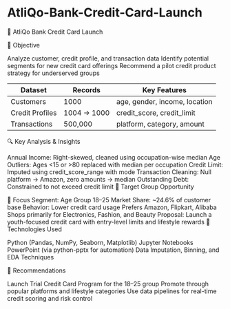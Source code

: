 # AtliQo-Bank-Credit-Card-Launch
🏦 AtliQo Bank Credit Card Launch

🎯 Objective

Analyze customer, credit profile, and transaction data
Identify potential segments for new credit card offerings
Recommend a pilot credit product strategy for underserved groups

| Dataset         | Records     | Key Features                  |
| --------------- | ----------- | ----------------------------- |
| Customers       | 1000        | age, gender, income, location |
| Credit Profiles | 1004 → 1000 | credit\_score, credit\_limit  |
| Transactions    | 500,000     | platform, category, amount    |

🔍 Key Analysis & Insights

Annual Income: Right-skewed, cleaned using occupation-wise median
Age Outliers: Ages <15 or >80 replaced with median per occupation
Credit Limit: Imputed using credit_score_range with mode
Transaction Cleaning: Null platform → Amazon, zero amounts → median
Outstanding Debt: Constrained to not exceed credit limit
📌 Target Group Opportunity

🎯 Focus Segment: Age Group 18–25
Market Share: ~24.6% of customer base
Behavior:
Lower credit card usage
Prefers Amazon, Flipkart, Alibaba
Shops primarily for Electronics, Fashion, and Beauty
Proposal: Launch a youth-focused credit card with entry-level limits and lifestyle rewards
🧠 Technologies Used

Python (Pandas, NumPy, Seaborn, Matplotlib)
Jupyter Notebooks
PowerPoint (via python-pptx for automation)
Data Imputation, Binning, and EDA Techniques

🚀 Recommendations

Launch Trial Credit Card Program for the 18–25 group
Promote through popular platforms and lifestyle categories
Use data pipelines for real-time credit scoring and risk control
